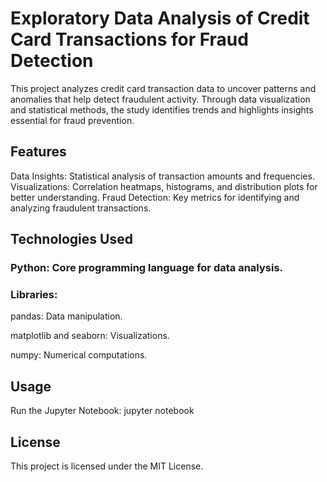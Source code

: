 # Exploratory Data Analysis of Credit Card Transactions for Fraud Detection

This project analyzes credit card transaction data to uncover patterns and anomalies that help detect fraudulent activity. Through data visualization and statistical methods, the study identifies trends and highlights insights essential for fraud prevention.

## Features

Data Insights: Statistical analysis of transaction amounts and frequencies.
Visualizations: Correlation heatmaps, histograms, and distribution plots for better understanding.
Fraud Detection: Key metrics for identifying and analyzing fraudulent transactions.

## Technologies Used

### Python: Core programming language for data analysis.
### Libraries:
pandas: Data manipulation.

matplotlib and seaborn: Visualizations.

numpy: Numerical computations.


## Usage
Run the Jupyter Notebook:
jupyter notebook


## License
This project is licensed under the MIT License.
